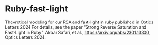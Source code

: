 # Ruby-fast-light
Theoretical modeling for our RSA and fast-light in ruby published in Optics Letters 2024
For details, see the paper "Strong Reverse Saturation and Fast-Light in Ruby", Akbar Safari, et al., https://arxiv.org/abs/2301.13300, Optics Letters 2024.
